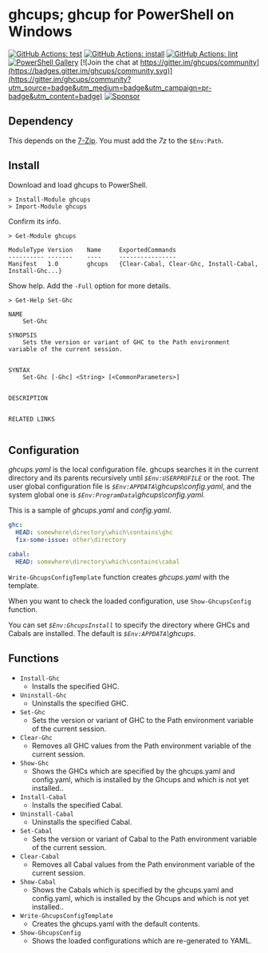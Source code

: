 # ghcups; ghcup for PowerShell on Windows

[![GitHub Actions: test](https://github.com/kakkun61/ghcups/workflows/test/badge.svg)](https://github.com/kakkun61/ghcups/actions?query=workflow%3Atest) [![GitHub Actions: install](https://github.com/kakkun61/ghcups/workflows/install/badge.svg)](https://github.com/kakkun61/ghcups/actions?query=workflow%3Ainstall) [![GitHub Actions: lint](https://github.com/kakkun61/ghcups/workflows/lint/badge.svg)](https://github.com/kakkun61/ghcups/actions?query=workflow%3Alint) [![PowerShell Gallery](https://img.shields.io/powershellgallery/p/ghcups.svg)](https://www.powershellgallery.com/packages/ghcups/) [![Join the chat at https://gitter.im/ghcups/community](https://badges.gitter.im/ghcups/community.svg)](https://gitter.im/ghcups/community?utm_source=badge&utm_medium=badge&utm_campaign=pr-badge&utm_content=badge) [![Sponsor](https://img.shields.io/badge/Sponsor-%E2%9D%A4-red?logo=GitHub)](https://github.com/sponsors/kakkun61)

## Dependency

This depends on the [7-Zip](https://sourceforge.net/projects/sevenzip/files/7-Zip/). You must add the _7z_ to the `$Env:Path`.

## Install

Download and load ghcups to PowerShell.

```
> Install-Module ghcups
> Import-Module ghcups
```

Confirm its info.

```
> Get-Module ghcups

ModuleType Version    Name     ExportedCommands
---------- -------    ----     ----------------
Manifest   1.0        ghcups   {Clear-Cabal, Clear-Ghc, Install-Cabal, Install-Ghc...}
```

Show help. Add the `-Full` option for more details.

```
> Get-Help Set-Ghc

NAME
    Set-Ghc

SYNOPSIS
    Sets the version or variant of GHC to the Path environment variable of the current session.


SYNTAX
    Set-Ghc [-Ghc] <String> [<CommonParameters>]


DESCRIPTION


RELATED LINKS


```

## Configuration

_ghcups.yaml_ is the local configuration file. ghcups searches it in the current directory and its parents recursively until _`$Env:USERPROFILE`_ or the root. The user global configuration file is _`$Env:APPDATA`\ghcups\config.yaml_, and the system global one is _`$Env:ProgramData`\ghcups\config.yaml_.

This is a sample of _ghcups.yaml_ and _config.yaml_.

```yaml
ghc:
  HEAD: somewhere\directory\which\contains\ghc
  fix-some-issue: other\directory

cabal:
  HEAD: somewhere\directory\which\contains\cabal
```

`Write-GhcupsConfigTemplate` function creates _ghcups.yaml_ with the template.

When you want to check the loaded configuration, use `Show-GhcupsConfig` function.

You can set _`$Env:GhcupsInstall`_ to specify the directory where GHCs and Cabals are installed. The default is _`$Env:APPDATA`\ghcups_.

## Functions

- `Install-Ghc`
  - Installs the specified GHC.
- `Uninstall-Ghc`
  - Uninstalls the specified GHC.
- `Set-Ghc`
  - Sets the version or variant of GHC to the Path environment variable of the current session.
- `Clear-Ghc`
  - Removes all GHC values from the Path environment variable of the current session.
- `Show-Ghc`
  - Shows the GHCs which are specified by the ghcups.yaml and config.yaml, which is installed by the Ghcups and which is not yet installed..
- `Install-Cabal`
  - Installs the specified Cabal.
- `Uninstall-Cabal`
  - Uninstalls the specified Cabal.
- `Set-Cabal`
  - Sets the version or variant of Cabal to the Path environment variable of the current session.
- `Clear-Cabal`
  - Removes all Cabal values from the Path environment variable of the current session.
- `Show-Cabal`
  - Shows the Cabals which is specified by the ghcups.yaml and config.yaml, which is installed by the Ghcups and which is not yet installed..
- `Write-GhcupsConfigTemplate`
  - Creates the ghcups.yaml with the default contents.
- `Show-GhcupsConfig`
  - Shows the loaded configurations which are re-generated to YAML.
